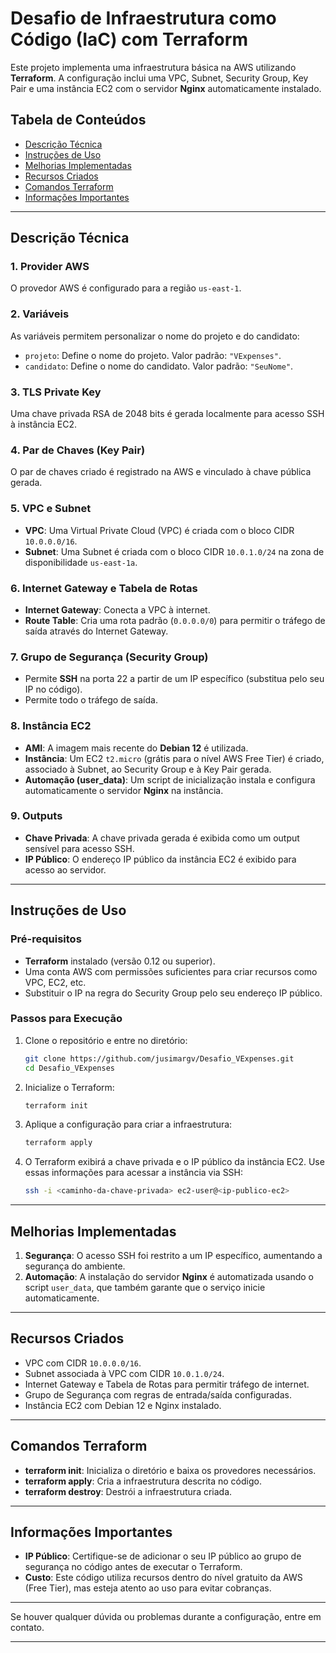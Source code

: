 # **Desafio de Infraestrutura como Código (IaC) com Terraform**

Este projeto implementa uma infraestrutura básica na AWS utilizando **Terraform**. A configuração inclui uma VPC, Subnet, Security Group, Key Pair e uma instância EC2 com o servidor **Nginx** automaticamente instalado.

## **Tabela de Conteúdos**
- [Descrição Técnica](#descrição-técnica)
- [Instruções de Uso](#instruções-de-uso)
- [Melhorias Implementadas](#melhorias-implementadas)
- [Recursos Criados](#recursos-criados)
- [Comandos Terraform](#comandos-terraform)
- [Informações Importantes](#informações-importantes)

---

## **Descrição Técnica**

### **1. Provider AWS**
O provedor AWS é configurado para a região `us-east-1`.

### **2. Variáveis**
As variáveis permitem personalizar o nome do projeto e do candidato:
- `projeto`: Define o nome do projeto. Valor padrão: `"VExpenses"`.
- `candidato`: Define o nome do candidato. Valor padrão: `"SeuNome"`.

### **3. TLS Private Key**
Uma chave privada RSA de 2048 bits é gerada localmente para acesso SSH à instância EC2.

### **4. Par de Chaves (Key Pair)**
O par de chaves criado é registrado na AWS e vinculado à chave pública gerada.

### **5. VPC e Subnet**
- **VPC**: Uma Virtual Private Cloud (VPC) é criada com o bloco CIDR `10.0.0.0/16`.
- **Subnet**: Uma Subnet é criada com o bloco CIDR `10.0.1.0/24` na zona de disponibilidade `us-east-1a`.

### **6. Internet Gateway e Tabela de Rotas**
- **Internet Gateway**: Conecta a VPC à internet.
- **Route Table**: Cria uma rota padrão (`0.0.0.0/0`) para permitir o tráfego de saída através do Internet Gateway.

### **7. Grupo de Segurança (Security Group)**
- Permite **SSH** na porta 22 a partir de um IP específico (substitua pelo seu IP no código).
- Permite todo o tráfego de saída.

### **8. Instância EC2**
- **AMI**: A imagem mais recente do **Debian 12** é utilizada.
- **Instância**: Um EC2 `t2.micro` (grátis para o nível AWS Free Tier) é criado, associado à Subnet, ao Security Group e à Key Pair gerada.
- **Automação (user_data)**: Um script de inicialização instala e configura automaticamente o servidor **Nginx** na instância.

### **9. Outputs**
- **Chave Privada**: A chave privada gerada é exibida como um output sensível para acesso SSH.
- **IP Público**: O endereço IP público da instância EC2 é exibido para acesso ao servidor.

---

## **Instruções de Uso**

### **Pré-requisitos**
- **Terraform** instalado (versão 0.12 ou superior).
- Uma conta AWS com permissões suficientes para criar recursos como VPC, EC2, etc.
- Substituir o IP na regra do Security Group pelo seu endereço IP público.

### **Passos para Execução**

1. Clone o repositório e entre no diretório:
   ```bash
   git clone https://github.com/jusimargv/Desafio_VExpenses.git
   cd Desafio_VExpenses
   ```

2. Inicialize o Terraform:
   ```bash
   terraform init
   ```

3. Aplique a configuração para criar a infraestrutura:
   ```bash
   terraform apply
   ```

4. O Terraform exibirá a chave privada e o IP público da instância EC2. Use essas informações para acessar a instância via SSH:
   ```bash
   ssh -i <caminho-da-chave-privada> ec2-user@<ip-publico-ec2> 
   ```

---

## **Melhorias Implementadas**

1. **Segurança**: O acesso SSH foi restrito a um IP específico, aumentando a segurança do ambiente.
2. **Automação**: A instalação do servidor **Nginx** é automatizada usando o script `user_data`, que também garante que o serviço inicie automaticamente.

---

## **Recursos Criados**

- VPC com CIDR `10.0.0.0/16`.
- Subnet associada à VPC com CIDR `10.0.1.0/24`.
- Internet Gateway e Tabela de Rotas para permitir tráfego de internet.
- Grupo de Segurança com regras de entrada/saída configuradas.
- Instância EC2 com Debian 12 e Nginx instalado.

---

## **Comandos Terraform**

- **terraform init**: Inicializa o diretório e baixa os provedores necessários.
- **terraform apply**: Cria a infraestrutura descrita no código.
- **terraform destroy**: Destrói a infraestrutura criada.

---

## **Informações Importantes**

- **IP Público**: Certifique-se de adicionar o seu IP público ao grupo de segurança no código antes de executar o Terraform.
- **Custo**: Este código utiliza recursos dentro do nível gratuito da AWS (Free Tier), mas esteja atento ao uso para evitar cobranças.

---

Se houver qualquer dúvida ou problemas durante a configuração, entre em contato.

---

